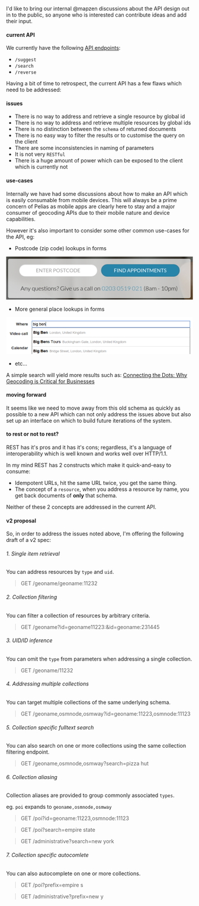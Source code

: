 I'd like to bring our internal @mapzen discussions about the API design out in to the public, so anyone who is interested can contribute ideas and add their input.

#### current API

We currently have the following [API endpoints](https://github.com/pelias/pelias):

- `/suggest`
- `/search`
- `/reverse`

Having a bit of time to retrospect, the current API has a few flaws which need to be addressed:

#### issues

- There is no way to address and retrieve a single resource by global id
- There is no way to address and retrieve multiple resources by global ids
- There is no distinction between the `schema` of returned documents
- There is no easy way to filter the results or to customise the query on the client
- There are some inconsistencies in naming of parameters
- It is not very `RESTful`
- There is a huge amount of power which can be exposed to the client which is currently not

#### use-cases

Internally we have had some discussions about how to make an API which is easily consumable from mobile devices. This will always be a prime concern of Pelias as mobile apps are clearly here to stay and a major consumer of geocoding APIs due to their mobile nature and device capabilities.

However it's also important to consider some other common use-cases for the API, eg:

- Postcode (zip code) lookups in forms

![zip_lookup](./img/postcode_lookup.png)

- More general place lookups in forms

![location_lookup](./img/location_lookup.png)

- etc...

A simple search will yield more results such as: [Connecting the Dots: Why Geocoding is Critical for Businesses](https://www.melissadata.com/featurearticles/geocoding-is-critical-for-businesses.htm)

#### moving forward

It seems like we need to move away from this old schema as quickly as possible to a new API which can not only address the issues above but also set up an interface on which to build future iterations of the system.

#### to rest or not to rest?

REST has it's pros and it has it's cons; regardless, it's a language of interoperability which is well known and works well over HTTP/1.1.

In my mind REST has 2 constructs which make it quick-and-easy to consume:

- Idempotent URLs, hit the same URL twice, you get the same thing.
- The concept of a `resource`, when you address a resource by name, you get back documents of **only** that schema.

Neither of these 2 concepts are addressed in the current API.

#### v2 proposal

So, in order to address the issues noted above, I'm offering the following draft of a v2 spec:

###### 1. Single item retrieval

You can address resources by `type` and `uid`.

> GET /geoname/geoname:11232

###### 2. Collection filtering

You can filter a collection of resources by arbitrary criteria.

> GET /geoname?id=geoname11223:&id=geoname:231445

###### 3. UID/ID inference

You can omit the `type` from parameters when addressing a single collection.

> GET /geoname/11232

###### 4. Addressing multiple collections

You can target multiple collections of the same underlying schema.

> GET /geoname,osmnode,osmway?id=geoname:11223,osmnode:11123

###### 5. Collection specific fulltext search

You can also search on one or more collections using the same collection filtering endpoint.

> GET /geoname,osmnode,osmway?search=pizza hut

###### 6. Collection aliasing

Collection aliases are provided to group commonly associated `types`.

eg. `poi` expands to `geoname,osmnode,osmway`

> GET /poi?id=geoname:11223,osmnode:11123

> GET /poi?search=empire state

> GET /administrative?search=new york

###### 7. Collection specific autocomlete

You can also autocomplete on one or more collections.

> GET /poi?prefix=empire s

> GET /administrative?prefix=new y
